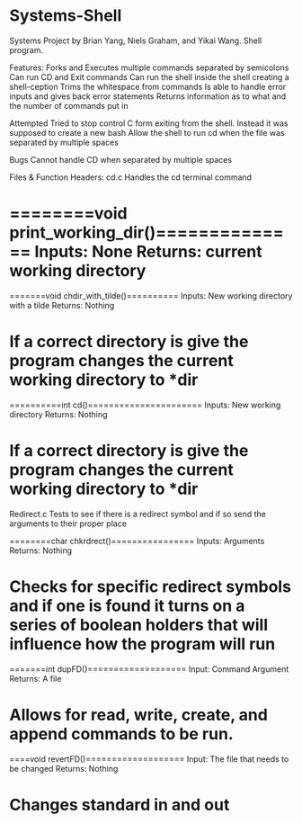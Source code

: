 # Systems-Shell
Systems Project by Brian Yang, Niels Graham, and Yikai Wang. Shell program.

Features:
Forks and Executes multiple commands separated by semicolons
	Can run CD and Exit commands
	Can run the shell inside the shell creating a shell-ception
	Trims the whitespace from commands
	Is able to handle error inputs and gives back error statements
  Returns information as to what and the number of commands put in


Attempted
	Tried to stop control C form exiting from the shell. Instead it was supposed to create a
new bash
Allow the shell to run cd when the file was separated by multiple spaces  


Bugs
	Cannot handle CD when separated by multiple spaces


Files & Function Headers:
cd.c
Handles the cd terminal command

========void print_working_dir()==============
Inputs: None
Returns: current working directory
================


=======void chdir_with_tilde()==========
Inputs: New working directory with a tilde
Returns: Nothing


If a correct directory is give the program changes the
current working directory to *dir
======================


==========int cd()======================
Inputs: New working directory
Returns: Nothing


If a correct directory is give the program changes the
current working directory to *dir
=========================


Redirect.c
Tests to see if there is a redirect symbol and if so send the
arguments to their proper place

========char chkrdrect()================
Inputs: Arguments
Returns: Nothing


Checks for specific redirect symbols and if one is
found it turns on a series of boolean holders that will
influence how the program will run
================================


=======int dupFD()===================
Input: Command Argument
Returns: A file


Allows for read, write, create, and append commands
to be run.
===========================


====void revertFD()===================
Input: The file that needs to be changed
Returns: Nothing


Changes standard in and out
=================================

